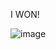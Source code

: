 I WON!


![image](https://github.com/zarif-ahnaf/CSE-1212/assets/86199070/913219be-4f86-488a-acf5-8ffad0485f37)
